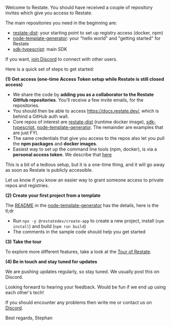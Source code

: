 Welcome to Restate. You should have received a couple of repository invites which give you access to Restate.

The main repositories you need in the beginning are:

* [restate-dist](https://github.com/restatedev/restate-dist): your starting point to set up registry access (docker, npm)
* [node-template-generator](https://github.com/restatedev/node-template-generator): your "hello world" and "getting started" for Restate
* [sdk-typescript](https://github.com/restatedev/sdk-typescript): main SDK

If you want, [join Discord](https://discord.gg/skW3AZ6uGd) to connect with other users.

Here is a quick set of steps to get started:

**(1) Get access (one-time Access Token setup while Restate is still closed access)**

* We share the code by **adding you as a collaborator to the Restate GitHub repositories**. You'll receive a few invite emails, for the repositories.
* You should then be able to access https://docs.restate.dev/, which is behind a GitHub auth wall.
* Core repos of interest are [restate-dist](https://github.com/restatedev/restate-dist) (runtime docker image), [sdk-typescript](https://github.com/restatedev/sdk-typescript), [node-template-generator](https://github.com/restatedev/node-template-generator). The remainder are examples that are just FYI.
* The same credentials that give you access to the repos also let you pull the **npm packages** and **docker images**.
* Easiest way to set up the command line tools (npm, docker), is via a **personal access token**. We describe that [here](https://github.com/restatedev/restate-dist#creating-a-personal-access-token)

This is a bit of a tedious setup, but it is a one-time thing, and it will go away as soon as Restate is publicly accessible.

Let us know if you know an easier way to grant someone access to private repos and registries.

**(2) Create your first project from a template**

The [README](https://github.com/restatedev/node-template-generator/blob/main/README.md) in the [node-template-generator](https://github.com/restatedev/node-template-generator) has the details, here is the tl;dr

* Run `npx -y @restatedev/create-app` to create a new project, install (`npm install`) and build (`npm run build`)
* The comments in the sample code should help you get started

**(3) Take the tour**

To explore more different features, take a look at the [Tour of Restate](https://docs.restate.dev/tour).

**(4) Be in touch and stay tuned for updates**

We are pushing updates regularly, so stay tuned. We usually post this on Discord.

Looking forward to hearing your feedback. Would be fun if we end up using each other's tech!

If you should encounter any problems then write me or contact us on [Discord](https://discord.gg/skW3AZ6uGd).

Best regards, Stephan